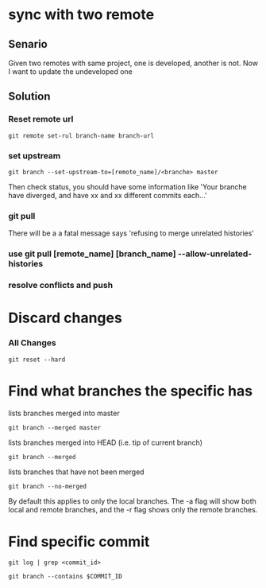 # sync with two remote

## Senario
Given two remotes with same project, one is developed, another is not. Now I want to update the undeveloped one

## Solution

### Reset remote url

```
git remote set-rul branch-name branch-url
```

### set upstream

```
git branch --set-upstream-to=[remote_name]/<branche> master
```

Then check status, you should have some information like 'Your branche have diverged, and have xx and xx different commits each...'

### git pull
There will be a a fatal message says 'refusing to merge unrelated histories'

### use git pull [remote_name] [branch_name] --allow-unrelated-histories

### resolve conflicts and push

# Discard changes

### All Changes

```
git reset --hard
```

# Find what branches the specific has

lists branches merged into master
```
git branch --merged master 
```
lists branches merged into HEAD (i.e. tip of current branch)
```
git branch --merged 
```

lists branches that have not been merged
```
git branch --no-merged 
```
By default this applies to only the local branches. The -a flag will show both local and remote branches, and the -r flag shows only the remote branches.

# Find specific commit

```
git log | grep <commit_id>
```

```
git branch --contains $COMMIT_ID
```